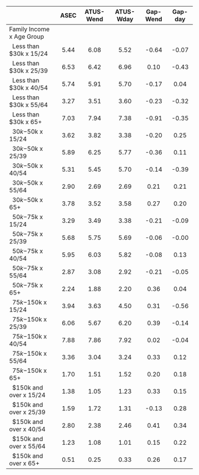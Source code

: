 
|                      |         ASEC |    ATUS-Wend |    ATUS-Wday |     Gap-Wend |      Gap-day |
| -------------------- | :----------: | :----------: | :----------: | :----------: | :----------: |
| Family Income x Age Group |              |              |              |              |              |
| &nbsp;&nbsp;Less than $30k x 15/24 |         5.44 |         6.08 |         5.52 |        -0.64 |        -0.07 |
| &nbsp;&nbsp;Less than $30k x 25/39 |         6.53 |         6.42 |         6.96 |         0.10 |        -0.43 |
| &nbsp;&nbsp;Less than $30k x 40/54 |         5.74 |         5.91 |         5.70 |        -0.17 |         0.04 |
| &nbsp;&nbsp;Less than $30k x 55/64 |         3.27 |         3.51 |         3.60 |        -0.23 |        -0.32 |
| &nbsp;&nbsp;Less than $30k x 65+ |         7.03 |         7.94 |         7.38 |        -0.91 |        -0.35 |
| &nbsp;&nbsp;$30k-$50k x 15/24 |         3.62 |         3.82 |         3.38 |        -0.20 |         0.25 |
| &nbsp;&nbsp;$30k-$50k x 25/39 |         5.89 |         6.25 |         5.77 |        -0.36 |         0.11 |
| &nbsp;&nbsp;$30k-$50k x 40/54 |         5.31 |         5.45 |         5.70 |        -0.14 |        -0.39 |
| &nbsp;&nbsp;$30k-$50k x 55/64 |         2.90 |         2.69 |         2.69 |         0.21 |         0.21 |
| &nbsp;&nbsp;$30k-$50k x 65+ |         3.78 |         3.52 |         3.58 |         0.27 |         0.20 |
| &nbsp;&nbsp;$50k-$75k x 15/24 |         3.29 |         3.49 |         3.38 |        -0.21 |        -0.09 |
| &nbsp;&nbsp;$50k-$75k x 25/39 |         5.68 |         5.75 |         5.69 |        -0.06 |        -0.00 |
| &nbsp;&nbsp;$50k-$75k x 40/54 |         5.95 |         6.03 |         5.82 |        -0.08 |         0.13 |
| &nbsp;&nbsp;$50k-$75k x 55/64 |         2.87 |         3.08 |         2.92 |        -0.21 |        -0.05 |
| &nbsp;&nbsp;$50k-$75k x 65+ |         2.24 |         1.88 |         2.20 |         0.36 |         0.04 |
| &nbsp;&nbsp;$75k-$150k x 15/24 |         3.94 |         3.63 |         4.50 |         0.31 |        -0.56 |
| &nbsp;&nbsp;$75k-$150k x 25/39 |         6.06 |         5.67 |         6.20 |         0.39 |        -0.14 |
| &nbsp;&nbsp;$75k-$150k x 40/54 |         7.88 |         7.86 |         7.92 |         0.02 |        -0.04 |
| &nbsp;&nbsp;$75k-$150k x 55/64 |         3.36 |         3.04 |         3.24 |         0.33 |         0.12 |
| &nbsp;&nbsp;$75k-$150k x 65+ |         1.70 |         1.51 |         1.52 |         0.20 |         0.18 |
| &nbsp;&nbsp;$150k and over x 15/24 |         1.38 |         1.05 |         1.23 |         0.33 |         0.15 |
| &nbsp;&nbsp;$150k and over x 25/39 |         1.59 |         1.72 |         1.31 |        -0.13 |         0.28 |
| &nbsp;&nbsp;$150k and over x 40/54 |         2.80 |         2.38 |         2.46 |         0.41 |         0.34 |
| &nbsp;&nbsp;$150k and over x 55/64 |         1.23 |         1.08 |         1.01 |         0.15 |         0.22 |
| &nbsp;&nbsp;$150k and over x 65+ |         0.51 |         0.25 |         0.33 |         0.26 |         0.17 |

